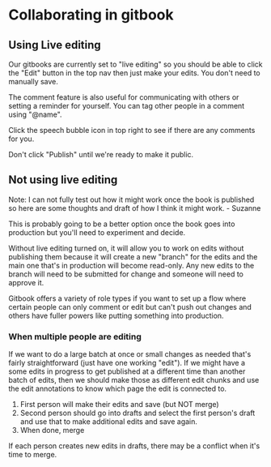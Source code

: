 # Collaborating in gitbook

## Using Live editing

Our gitbooks are currently set to "live editing" so you should be able to click the "Edit" button in the top nav then just make your edits. You don't need to manually save.

The comment feature is also useful for communicating with others or setting a reminder for yourself. You can tag other people in a comment using "@name".

Click the speech bubble icon in top right to see if there are any comments for you.

Don't click "Publish" until we're ready to make it public.

## Not using live editing

Note: I can not fully test out how it might work once the book is published so here are some thoughts and draft of how I think it might work. - Suzanne

This is probably going to be a better option once the book goes into production but you'll need to experiment and decide.

Without live editing turned on, it will allow you to work on edits without publishing them because it will create a new "branch" for the edits and the main one that's in production will become read-only. Any new edits to the branch will need to be submitted for change and someone will need to approve it.

Gitbook offers a variety of role types if you want to set up a flow where certain people can only comment or edit but can't push out changes and others have fuller powers like putting something into production.

### When multiple people are editing

If we want to do a large batch at once or small changes as needed that's fairly straightforward (just have one working "edit"). If we might have a some edits in progress to get published at a different time than another batch of edits, then we should make those as different edit chunks and use the edit annotations to know which page the edit is connected to.

1. First person will make their edits and save (but NOT merge)
2. Second person should go into drafts and select the first person's draft and use that to make additional edits and save again.
3. When done, merge

If each person creates new edits in drafts, there may be a conflict when it's time to merge.
